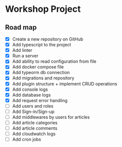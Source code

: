 # Workshop Project

## Road map

- [x] Create a new repository on GitHub
- [x] Add typescript to the project
- [x] Add linter
- [x] Run a server
- [x] Add ability to read configuration from file
- [x] Add docker compose file
- [x] Add typeorm db connection
- [x] Add migrations and repository
- [x] Add plugin structure + implement CRUD operations
- [x] Add console logs
- [x] Add database logs
- [x] Add request error handling
- [ ] Add users and roles
- [ ] Add Sign-in/Sign-up
- [ ] Add middlewares by users for articles
- [ ] Add article categories
- [ ] Add article comments
- [ ] Add cloudwatch logs
- [ ] Add cron jobs
